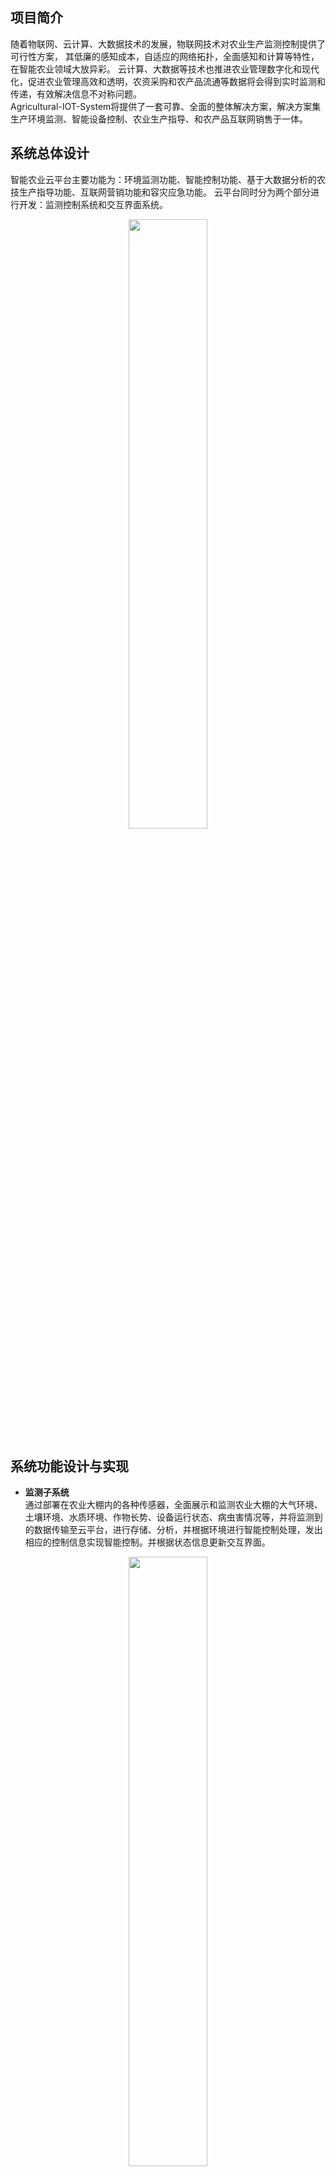 ## 项目简介
随着物联网、云计算、大数据技术的发展，物联网技术对农业生产监测控制提供了可行性方案，
其低廉的感知成本，自适应的网络拓扑，全面感知和计算等特性，在智能农业领域大放异彩。 
云计算、大数据等技术也推进农业管理数字化和现代化，促进农业管理高效和透明，农资采购和农产品流通等数据将会得到实时监测和传递，有效解决信息不对称问题。  
Agricultural-IOT-System将提供了一套可靠、全面的整体解决方案，解决方案集生产环境监测、智能设备控制、农业生产指导、和农产品互联网销售于一体。  

## 系统总体设计  
智能农业云平台主要功能为：环境监测功能、智能控制功能、基于大数据分析的农技生产指导功能、互联网营销功能和容灾应急功能。
云平台同时分为两个部分进行开发：监测控制系统和交互界面系统。  
<div align=center>
<img src="https://github.com/efishliu/Agricultural-IOT-System/blob/master/image/%E7%B3%BB%E7%BB%9F%E6%80%BB%E4%BD%93%E8%AE%BE%E8%AE%A1%E5%9B%BE.jpg?raw=true" width = 50% height = 50% />
</div>  


## 系统功能设计与实现  
* **监测子系统**  
通过部署在农业大棚内的各种传感器，全面展示和监测农业大棚的大气环境、土壤环境、水质环境、作物长势、设备运行状态、病虫害情况等，并将监测到的数据传输至云平台，进行存储、分析，并根据环境进行智能控制处理，发出相应的控制信息实现智能控制。并根据状态信息更新交互界面。  
<div align=center>
<img src="https://github.com/efishliu/Agricultural-IOT-System/blob/master/image/%E9%9C%80%E6%B1%821.jpg?raw=true" width = 50% height = 50% />
</div>  

[监测子系统传感器功能与组网测试](https://github.com/efishliu/Agricultural-IOT-System/tree/master/SerialApp)

* **控制子系统**  
控制子系统由控制设备类型、控制方式、控制信息格式三部分组成。实现多种方式对设备进行远端控制。  
[监测子系统传感器功能测试](https://github.com/efishliu/Agricultural-IOT-System/tree/master/Stand-alone-cc2530)  

* **云平台分析子系统**  
云平台分析子系统通过利用云计算技术，采用软件即服务模式（Saas）进行平台的搭建，数据集中到云数据中心统一存储与处理。并搭建分布式计算框架进行人工智能分析。云平台分析子系统主要分为两部分：即基于监测数据的智能控制分析和基于大数据的农业生产指导分析。  
1.基于监测数据的智能控制分析：分析各种传感器、控制器规则策略，建立智能分析策略模型，通过基于传感器监测数据，进行智能分析，实现农业生产的智能预警和联动控制。  
[基于监测数据的智能控制分析与实现](https://github.com/efishliu/Agricultural-IOT-System/tree/master/Intelligent-Agricultural/project)  
2.基于大数据的农业生产指导分析：基于监测数据和其他可靠数据，通过大数据平台和人工智能算法，对农产品的需求、作物生长影响因素等做出分析，提供基于大数据的准确的农业生产指导。大数据平台架构如下图：  
<div align=center>
<img src="https://github.com/efishliu/Agricultural-IOT-System/blob/master/image/%E9%9C%80%E6%B1%822.jpg?raw=true" width = 50% height = 50% />
</div>  

* **用户交互子系统**  
1.监测控制状态界面:监测界面由APP端、web端、本地端多端进行展示，与用户进行交互。监测界面分为数据类型和数据展示方式两个部分。如下图：  
<div align=center>
<img src="https://github.com/efishliu/Agricultural-IOT-System/blob/master/image/%E9%9C%80%E6%B1%822.jpg?raw=true" width = 40% height = 40% />  
<img src="https://github.com/efishliu/Agricultural-IOT-System/blob/master/image/%E9%9C%80%E6%B1%822.jpg?raw=true" width = 40% height = 40% /></div>    

Web端实现代码:[Web](https://github.com/efishliu/Agricultural-IOT-System/tree/master/Intelligent-Agricultural/web)  
PC端实现代码:[Projects](https://github.com/efishliu/Agricultural-IOT-System/blob/master/Intelligent-Agricultural/project/Display.py)  

2.互联网销售界面:互联网销售界面采用基于APP 的交互方式，为使用者提供良好的交互界面，实现农资采购和农产品互联网销售的功能。互联网销售界面分为三个部分：供应信息、采购信息、账号管理。如下图：


* **容灾子系统**  

